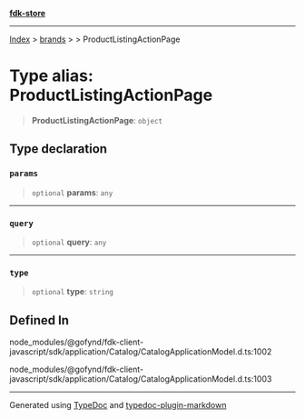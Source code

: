 [**fdk-store**](../../../README.md)
***

[Index](../../../API.md) > [brands](../../README.md) > [<internal>](../README.md) > ProductListingActionPage

# Type alias: ProductListingActionPage

> **ProductListingActionPage**: `object`

## Type declaration

### `params`

> `optional` **params**: `any`

***

### `query`

> `optional` **query**: `any`

***

### `type`

> `optional` **type**: `string`

## Defined In

node\_modules/@gofynd/fdk-client-javascript/sdk/application/Catalog/CatalogApplicationModel.d.ts:1002

node\_modules/@gofynd/fdk-client-javascript/sdk/application/Catalog/CatalogApplicationModel.d.ts:1003

***
Generated using [TypeDoc](https://typedoc.org/) and [typedoc-plugin-markdown](https://www.npmjs.com/package/typedoc-plugin-markdown)
